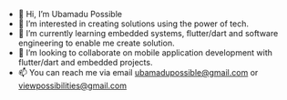 - 👋 Hi, I’m Ubamadu Possible 
- 👀 I’m interested in creating solutions using the power of tech.
- 🌱 I’m currently learning embedded systems, flutter/dart and software engineering to enable me create solution.
- 💞️ I’m looking to collaborate on mobile application development with flutter/dart and embedded projects.
- 📫 You can reach me via email ubamadupossible@gmail.com or viewpossibilities@gmail.com

<!---
viewpossibilities/viewpossibilities is a ✨ special ✨ repository because its `README.md` (this file) appears on your GitHub profile.
You can click the Preview link to take a look at your changes.
--->
